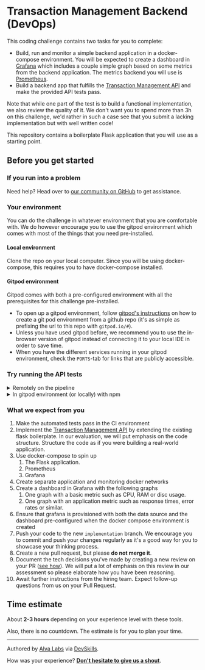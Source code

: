# Transaction Management Backend (DevOps)

This coding challenge contains two tasks for you to complete:

- Build, run and monitor a simple backend application in a docker-compose environment. You will be expected to create a dashboard in [Grafana](https://grafana.com/) which includes a couple simple graph based on some metrics from the backend application. The metrics backend you will use is [Prometheus](https://prometheus.io/).
- Build a backend app that fulfills the [Transaction Management API](https://infra.devskills.app/transaction-management/api/3.1.0) and make the provided API tests pass.

Note that while one part of the test is to build a functional implementation, we also review the quality of it.  We don't want you to spend more than 3h on this challenge, we'd rather in such a case see that you submit a lacking implementation but with well written code! 

This repository contains a boilerplate Flask application that you will use as a starting point. 

## Before you get started

### If you run into a problem

Need help? Head over to [our community on GitHub](https://github.com/orgs/DevSkillsHQ/discussions/categories/help) to get assistance.

### Your environment
You can do the challenge in whatever environment that you are comfortable with. We do however encourage you to use the gitpod environment which comes with most of the things that you need pre-installed. 
#### Local environment
  Clone the repo on your local computer. Since you will be using docker-compose, this requires you to have docker-compose installed.
#### Gitpod environment
Gitpod comes with both a pre-configured environment with all the prerequisites for this challenge pre-installed. 
- To open up a gitpod environment, follow [gitpod's instructions](https://www.gitpod.io/docs/getting-started#start-your-first-workspace) on how to create a git pod environment from a github repo (it's as simple as prefixing the url to this repo with `gitpod.io/#`).
- Unless you have used gitpod before, we recommend you to use the in-browser version of gitpod instead of connecting it to your local IDE in order to save time. 
- When you have the different services running in your gitpod environment, check the `PORTS`-tab for links that are publicly accessible.

### Try running the API tests

<details>
<summary>Remotely on the pipeline</summary>

Create and switch to a new `implementation` branch and push your code. This will trigger a new pipeline run which will execute the tests.
  
Check the 'Actions' tab to see the historical runs.

</details>

<details>
<summary>In gitpod environment (or locally) with npm</summary>
  
#### Prerequisites

1. [Install node](https://nodejs.org/en/)
3. Start your app using `npm start-flask-app`
  
#### Run the tests
```bash
 npm run test
```

You can either use the console output or generated screenshots/videos (*check the newly created files that appear after a test run*) to troubleshoot the test results.

</details>

### What we expect from you

1. Make the automated tests pass in the CI environment
2. Implement the [Transaction Management API](https://infra.devskills.app/transaction-management/api/3.1.0) by extending the existing flask boilerplate. In our evaluation, we will put emphasis on the code structure. Structure the code as if you were building a real-world application.
3. Use docker-compose to spin up 
   1. The Flask application.
   2. Prometheus
   3. Grafana
4. Create separate application and monitoring docker networks
5. Create a dashboard in Grafana with the following graphs
   1. One graph with a basic metric such as CPU, RAM or disc usage. 
   2. One graph with an application metric such as response times, error rates or similar.
6. Ensure that grafana is provisioned with both the data source and the dashboard pre-configured when the docker compose environment is created
7. Push your code to the new `implementation` branch. We encourage you to commit and push your changes regularly as it's a good way for you to showcase your thinking process.
8. Create a new pull request, but please **do not merge it**.
9. Document the tech decisions you've made by creating a new review on your PR ([see how](https://www.loom.com/share/94ae305e7fbf45d592099ac9f40d4274)). We will put a lot of emphasis on this review in our assessment so please elaborate how you have been reasoning.
10. Await further instructions from the hiring team. Expect follow-up questions from us on your Pull Request.

## Time estimate

About **2-3 hours** depending on your experience level with these tools. 

Also, there is no countdown. The estimate is for you to plan your time.

---

Authored by [Alva Labs](https://www.alvalabs.io) via [DevSkills](https://devskills.co).

How was your experience? **[Don't hesitate to give us a shout](https://github.com/orgs/DevSkillsHQ/discussions/categories/feedback)**.
